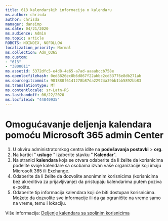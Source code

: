 ```yaml
---
title: 613 kalendarskih informacija o kalendaru
ms.author: chrisda
author: chrisda
manager: dansimp
ms.date: 04/21/2020
ms.audience: Admin
ms.topic: article
ROBOTS: NOINDEX, NOFOLLOW
localization_priority: Normal
ms.collection: Adm_O365
ms.custom:
- "613"
- "3800011"
ms.assetid: 5372dfc5-e4d8-4e65-a7ad-aaaabccb758e
ms.openlocfilehash: 0ed8826ec8b6d867f22abbc2cd33776e8db271ab
ms.sourcegitcommit: 981880f6141278b87da22924a39bb1bb5892bb83
ms.translationtype: MT
ms.contentlocale: sr-Latn-RS
ms.lasthandoff: 06/22/2020
ms.locfileid: "44840935"
---
```

# <a name="enable-calendar-sharing-using-the-microsoft-365-admin-center"></a>Omogućavanje deljenja kalendara pomoću Microsoft 365 admin Center

1. U okviru administratorskog centra idite na **podešavanja postavki**   >   **org**.
2. Na kartici " **usluge** " izaberite stavku " **Kalendar**".
3. Na stranici **kalendara** koja se otvara odaberite da li želite da korisnicima podelite svoje kalendare sa osobama izvan vaše organizacije koji imaju Microsoft 365 ili Exchange.
4. Odaberite da li želite da dozvolite anonimnim korisnicima (korisnicima bez akreditiva za prijavljivanje) da pristupaju kalendarima putem poziva e-pošte.
5. Odaberite tip informacija kalendara koji će biti dostupan korisnicima. Možete da dozvolite sve informacije ili da ga ograničite na vreme samo na vreme, temu i lokaciju.

Više informacija: [Deljenje kalendara sa spoljnim korisnicima](https://docs.microsoft.com/microsoft-365/admin/manage/share-calendars-with-external-users)

